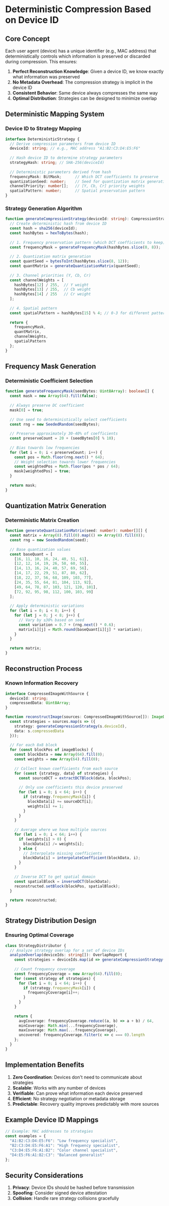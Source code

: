 # Deterministic Compression Based on Device ID

## Core Concept

Each user agent (device) has a unique identifier (e.g., MAC address) that deterministically controls which information is preserved or discarded during compression. This ensures:

1. **Perfect Reconstruction Knowledge**: Given a device ID, we know exactly what information was preserved
2. **No Metadata Overhead**: The compression strategy is implicit in the device ID
3. **Consistent Behavior**: Same device always compresses the same way
4. **Optimal Distribution**: Strategies can be designed to minimize overlap

## Deterministic Mapping System

### Device ID to Strategy Mapping

```typescript
interface DeterministicStrategy {
  // Derive compression parameters from device ID
  deviceId: string; // e.g., MAC address "A1:B2:C3:D4:E5:F6"
  
  // Hash device ID to determine strategy parameters
  strategyHash: string; // SHA-256(deviceId)
  
  // Deterministic parameters derived from hash
  frequencyMask: BitMask;      // Which DCT coefficients to preserve
  quantizationSeed: number;    // Seed for quantization matrix generation
  channelPriority: number[];   // [Y, Cb, Cr] priority weights
  spatialPattern: number;      // Spatial preservation pattern
}
```

### Strategy Generation Algorithm

```typescript
function generateCompressionStrategy(deviceId: string): CompressionStrategy {
  // Create deterministic hash from device ID
  const hash = sha256(deviceId);
  const hashBytes = hexToBytes(hash);
  
  // 1. Frequency preservation pattern (which DCT coefficients to keep)
  const frequencyMask = generateFrequencyMask(hashBytes.slice(0, 8));
  
  // 2. Quantization matrix generation
  const quantSeed = bytesToInt(hashBytes.slice(8, 12));
  const quantMatrix = generateQuantizationMatrix(quantSeed);
  
  // 3. Channel priorities (Y, Cb, Cr)
  const channelWeights = [
    hashBytes[12] / 255,  // Y weight
    hashBytes[13] / 255,  // Cb weight
    hashBytes[14] / 255   // Cr weight
  ];
  
  // 4. Spatial pattern
  const spatialPattern = hashBytes[15] % 4; // 0-3 for different patterns
  
  return {
    frequencyMask,
    quantMatrix,
    channelWeights,
    spatialPattern
  };
}
```

## Frequency Mask Generation

### Deterministic Coefficient Selection

```typescript
function generateFrequencyMask(seedBytes: Uint8Array): boolean[] {
  const mask = new Array(64).fill(false);
  
  // Always preserve DC coefficient
  mask[0] = true;
  
  // Use seed to deterministically select coefficients
  const rng = new SeededRandom(seedBytes);
  
  // Preserve approximately 30-40% of coefficients
  const preserveCount = 20 + (seedBytes[0] % 10);
  
  // Bias towards low frequencies
  for (let i = 0; i < preserveCount; i++) {
    const pos = Math.floor(rng.next() * 64);
    // Weight selection towards lower frequencies
    const weightedPos = Math.floor(pos * pos / 64);
    mask[weightedPos] = true;
  }
  
  return mask;
}
```

## Quantization Matrix Generation

### Deterministic Matrix Creation

```typescript
function generateQuantizationMatrix(seed: number): number[][] {
  const matrix = Array(8).fill(0).map(() => Array(8).fill(0));
  const rng = new SeededRandom(seed);
  
  // Base quantization values
  const baseQuant = [
    [16, 11, 10, 16, 24, 40, 51, 61],
    [12, 12, 14, 19, 26, 58, 60, 55],
    [14, 13, 16, 24, 40, 57, 69, 56],
    [14, 17, 22, 29, 51, 87, 80, 62],
    [18, 22, 37, 56, 68, 109, 103, 77],
    [24, 35, 55, 64, 81, 104, 113, 92],
    [49, 64, 78, 87, 103, 121, 120, 101],
    [72, 92, 95, 98, 112, 100, 103, 99]
  ];
  
  // Apply deterministic variations
  for (let i = 0; i < 8; i++) {
    for (let j = 0; j < 8; j++) {
      // Vary by ±30% based on seed
      const variation = 0.7 + (rng.next() * 0.6);
      matrix[i][j] = Math.round(baseQuant[i][j] * variation);
    }
  }
  
  return matrix;
}
```

## Reconstruction Process

### Known Information Recovery

```typescript
interface CompressedImageWithSource {
  deviceId: string;
  compressedData: Uint8Array;
}

function reconstructImage(sources: CompressedImageWithSource[]): ImageData {
  const strategies = sources.map(s => ({
    strategy: generateCompressionStrategy(s.deviceId),
    data: s.compressedData
  }));
  
  // For each 8x8 block
  for (const blockPos of imageBlocks) {
    const blockData = new Array(64).fill(0);
    const weights = new Array(64).fill(0);
    
    // Collect known coefficients from each source
    for (const {strategy, data} of strategies) {
      const sourceDCT = extractDCTBlock(data, blockPos);
      
      // Only use coefficients this device preserved
      for (let i = 0; i < 64; i++) {
        if (strategy.frequencyMask[i]) {
          blockData[i] += sourceDCT[i];
          weights[i] += 1;
        }
      }
    }
    
    // Average where we have multiple sources
    for (let i = 0; i < 64; i++) {
      if (weights[i] > 0) {
        blockData[i] /= weights[i];
      } else {
        // Interpolate missing coefficients
        blockData[i] = interpolateCoefficient(blockData, i);
      }
    }
    
    // Inverse DCT to get spatial domain
    const spatialBlock = inverseDCT(blockData);
    reconstructed.setBlock(blockPos, spatialBlock);
  }
  
  return reconstructed;
}
```

## Strategy Distribution Design

### Ensuring Optimal Coverage

```typescript
class StrategyDistributor {
  // Analyze strategy overlap for a set of device IDs
  analyzeOverlap(deviceIds: string[]): OverlapReport {
    const strategies = deviceIds.map(id => generateCompressionStrategy(id));
    
    // Count frequency coverage
    const frequencyCoverage = new Array(64).fill(0);
    for (const strategy of strategies) {
      for (let i = 0; i < 64; i++) {
        if (strategy.frequencyMask[i]) {
          frequencyCoverage[i]++;
        }
      }
    }
    
    return {
      avgCoverage: frequencyCoverage.reduce((a, b) => a + b) / 64,
      minCoverage: Math.min(...frequencyCoverage),
      maxCoverage: Math.max(...frequencyCoverage),
      uncovered: frequencyCoverage.filter(c => c === 0).length
    };
  }
}
```

## Implementation Benefits

1. **Zero Coordination**: Devices don't need to communicate about strategies
2. **Scalable**: Works with any number of devices
3. **Verifiable**: Can prove what information each device preserved
4. **Efficient**: No strategy negotiation or metadata storage
5. **Predictable**: Recovery quality improves predictably with more sources

## Example Device ID Mappings

```typescript
// Example: MAC addresses to strategies
const examples = {
  "A1:B2:C3:D4:E5:F6": "Low frequency specialist",
  "B2:C3:D4:E5:F6:A1": "High frequency specialist",
  "C3:D4:E5:F6:A1:B2": "Color channel specialist",
  "D4:E5:F6:A1:B2:C3": "Balanced generalist"
};
```

## Security Considerations

1. **Privacy**: Device IDs should be hashed before transmission
2. **Spoofing**: Consider signed device attestation
3. **Collision**: Handle rare strategy collisions gracefully